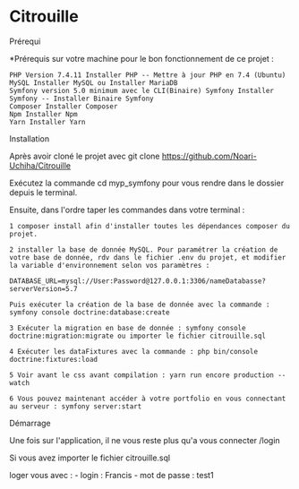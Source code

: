 # Citrouille

Prérequi

*Prérequis sur votre machine pour le bon fonctionnement de ce projet :

    PHP Version 7.4.11 Installer PHP -- Mettre à jour PHP en 7.4 (Ubuntu)
    MySQL Installer MySQL ou Installer MariaDB
    Symfony version 5.0 minimum avec le CLI(Binaire) Symfony Installer Symfony -- Installer Binaire Symfony
    Composer Installer Composer
    Npm Installer Npm
    Yarn Installer Yarn

Installation

Après avoir cloné le projet avec git clone https://github.com/Noari-Uchiha/Citrouille

Exécutez la commande cd myp_symfony pour vous rendre dans le dossier depuis le terminal.

Ensuite, dans l'ordre taper les commandes dans votre terminal :

    1 composer install afin d'installer toutes les dépendances composer du projet.

    2 installer la base de donnée MySQL. Pour paramétrer la création de votre base de donnée, rdv dans le fichier .env du projet, et modifier la variable d'environnement selon vos paramètres :

    DATABASE_URL=mysql://User:Password@127.0.0.1:3306/nameDatabasse?serverVersion=5.7

    Puis exécuter la création de la base de donnée avec la commande : symfony console doctrine:database:create

    3 Exécuter la migration en base de donnée : symfony console doctrine:migration:migrate ou importer le fichier citrouille.sql

    4 Exécuter les dataFixtures avec la commande : php bin/console doctrine:fixtures:load

    5 Voir avant le css avant compilation : yarn run encore production --watch

    6 Vous pouvez maintenant accéder à votre portfolio en vous connectant au serveur : symfony server:start

Démarrage

Une fois sur l'application, il ne vous reste plus qu'a vous connecter /login

Si vous avez importer le fichier citrouille.sql

loger vous avec :
    - login : Francis
    - mot de passe : test1


